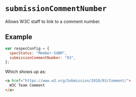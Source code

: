 # `submissionCommentNumber`

Allows W3C staff to link to a comment number.

## Example

```js
var respecConfig = {
  specStatus: "Member-SUBM",
  submissionCommentNumber: "03",
};
```

Which shows up as:

```html
<a href="https://www.w3.org/Submission/2018/03/Comment/">
  W3C Team Comment
</a>
```

